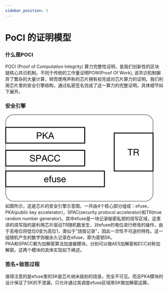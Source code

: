 ```yaml
---
sidebar_position: 3
---
```


# PoCI 的证明模型

### 什么是POCI
POCI (Proof of Computation Integrity) 算力完整性证明，是我们创新性的区块链核心共识机制。不同于传统的工作量证明POW(Proof Of Work), 该共识机制摒弃了繁杂的大量计算，转而使用声称的芯片拥有权完成对芯片算力的证明。我们利用芯片里的安全引擎结构，通过私密签名完成了这一算力的完整证明，具体细节如下展开。

### 安全引擎
![111](../../static/img/SE.png) \
如图所示，这是芯片的安全引擎示意图，一共由4个核心部分组成：efuse，PKA(public key accelerator)，SPAC(security protocol accelerator)和TR(true random number generator)。其中efuse是一块记录秘密私钥的烧写区域，这里讲的烧写指的是利用芯片驱动TR随机数发生，对efuse的电位进行修改的操作，由于高电位将低位0变为高位1，类似于"烧毁记录"，因此一次性不可逆的特性。这一组随机产生的数字则被永久记录在efuse，即为密钥SK。\
PKA和SPACC都为加解密算法加速器模块，分别可以做AES加解密和ECC对称加解密。这两个模块的具体实现如下阐述。

### 签名+验签过程
值得注意的是efuse里的SK是芯片纳米级别的烧录，完全不可见。而且PKA模块的设计保证了SK的不泄漏，只允许通过其调度efuse区域用SK做加解密运算。